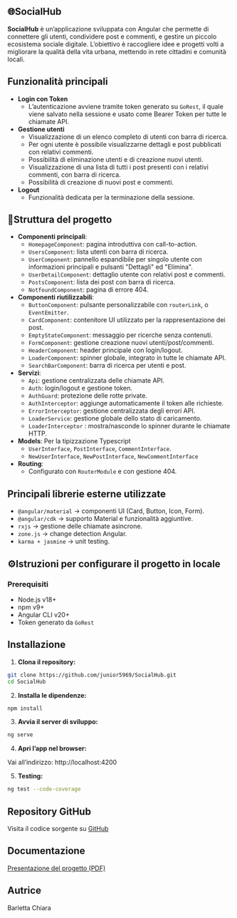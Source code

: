 ## 🌐SocialHub

**SocialHub** è un’applicazione sviluppata con Angular che permette di connettere gli utenti, condividere post e commenti, e gestire un piccolo ecosistema sociale digitale.
L’obiettivo è raccogliere idee e progetti volti a migliorare la qualità della vita urbana, mettendo in rete cittadini e comunità locali.


## Funzionalità principali

- **Login con Token**
   - L’autenticazione avviene tramite token generato su `GoRest`, il quale viene salvato nella sessione e usato come Bearer Token per tutte le chiamate API.
- **Gestione utenti**
   - Visualizzazione di un elenco completo di utenti con barra di ricerca.
   - Per ogni utente è possibile visualizzarne dettagli e post pubblicati con relativi commenti.
   - Possibilità di eliminazione utenti e di creazione nuovi utenti.
   - Visualizzazione di una lista di tutti i post presenti con i relativi commenti, con barra di ricerca.
   - Possibilità di creazione di nuovi post e commenti.
- **Logout**
   - Funzionalità dedicata per la terminazione della sessione.


## 📂Struttura del progetto 

- **Componenti principali**: 
  - `HomepageComponent`: pagina introduttiva con call-to-action.
  - `UsersComponent`: lista utenti con barra di ricerca.
  - `UserComponent`: pannello espandibile per singolo utente con informazioni principali e pulsanti "Dettagli" ed "Elimina".
  - `UserDetailComponent`: dettaglio utente con relativi post e commenti.
  - `PostsComponent`: lista dei post con barra di ricerca.
  - `NotfoundComponent`: pagina di errore 404.
- **Componenti riutilizzabili**:
  - `ButtonComponent`: pulsante personalizzabile con `routerLink`, o `EventEmitter`.
  - `CardComponent`: contenitore UI utilizzato per la rappresentazione dei post.
  - `EmptyStateComponent`: messaggio per ricerche senza contenuti.
  - `FormComponent`: gestione creazione nuovi utenti/post/commenti.
  - `HeaderComponent`: header principale con login/logout.
  - `LoaderComponent`: spinner globale, integrato in tutte le chiamate API.
  - `SearchBarComponent`: barra di ricerca per utenti e post.
- **Servizi**:
  - `Api`: gestione centralizzata delle chiamate API. 
  - `Auth`: login/logout e gestione token.
  - `AuthGuard`: protezione delle rotte private.
  - `AuthInterceptor`: aggiunge automaticamente il token alle richieste.
  - `ErrorInterceptor`: gestione centralizzata degli errori API.
  - `LoaderService`: gestione globale dello stato di caricamento.
  - `LoaderInterceptor` : mostra/nasconde lo spinner durante le chiamate HTTP.
- **Models**:
Per la tipizzazione Typescript
  - `UserInterface`, `PostInterface`, `CommentInterface`.
  - `NewUserInterface`, `NewPostInterface`, `NewCommentInterface` 
- **Routing**:
  - Configurato con `RouterModule` e con gestione 404.


## Principali librerie esterne utilizzate

- `@angular/material` → componenti UI (Card, Button, Icon, Form).  
- `@angular/cdk` → supporto Material e funzionalità aggiuntive.  
- `rxjs` → gestione delle chiamate asincrone.  
- `zone.js` → change detection Angular.
- `karma + jasmine` → unit testing.
 

## ⚙️Istruzioni per configurare il progetto in locale

### Prerequisiti

- Node.js v18+  
- npm v9+  
- Angular CLI v20+  
- Token generato da `GoRest`


## Installazione

1. **Clona il repository:**

```bash
git clone https://github.com/junior5969/SocialHub.git
cd SocialHub
```

2. **Installa le dipendenze:**

```bash
npm install
```

3. **Avvia il server di sviluppo:**

```bash
ng serve
```

4. **Apri l’app nel browser:**

Vai all’indirizzo: http://localhost:4200


5. **Testing:**

```bash
ng test --code-coverage
```


## Repository GitHub

Visita il codice sorgente su [GitHub](https://github.com/junior5969/SocialHub)


## Documentazione 

[Presentazione del progetto (PDF)](./Presentazione.pdf)


## Autrice

Barletta Chiara 